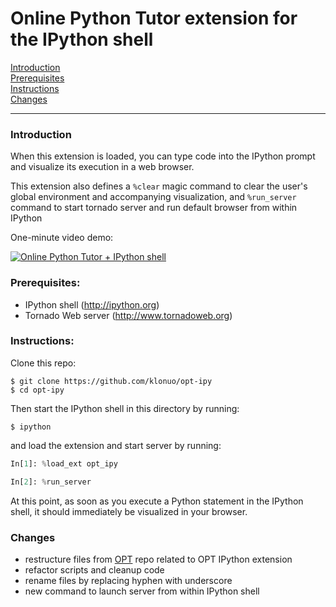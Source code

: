 # Online Python Tutor extension for the IPython shell

[Introduction](#introduction)  
[Prerequisites](#prerequisites)  
[Instructions](#instructions)  
[Changes](#changes)  

---
  
  
### Introduction

When this extension is loaded, you can type code into the IPython prompt and visualize its execution in a web browser.

This extension also defines a `%clear` magic command to clear the user's global environment and accompanying visualization, and `%run_server` command to start tornado server and run default browser from within IPython

One-minute video demo:

[![Online Python Tutor + IPython shell](http://img.youtube.com/vi/Q3oarDuZPL0/0.jpg)](http://www.youtube.com/watch?v=Q3oarDuZPL0)
  
  
### Prerequisites:

 - IPython shell (http://ipython.org)
 - Tornado Web server (http://www.tornadoweb.org)
  
  
### Instructions:

Clone this repo:
    
```shell
$ git clone https://github.com/klonuo/opt-ipy
$ cd opt-ipy
```

Then start the IPython shell in this directory by running:

```shell
$ ipython
```

and load the extension and start server by running: 

```python
In[1]: %load_ext opt_ipy

In[2]: %run_server
```

At this point, as soon as you execute a Python statement in the IPython shell, it should immediately be visualized in your browser.
  
  
### Changes

 - restructure files from [OPT](https://github.com/pgbovine/OnlinePythonTutor) repo related to OPT IPython extension
 - refactor scripts and cleanup code
 - rename files by replacing hyphen with underscore
 - new command to launch server from within IPython shell
